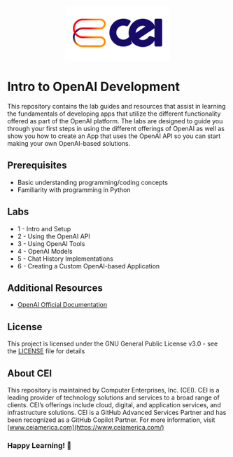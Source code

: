 <p align="center">
  <img width="240" height=126" src="assets/cei.png"/>
</p>
       
# Intro to OpenAI Development
This repository contains the lab guides and resources that assist in learning the fundamentals of developing apps that utilize the different functionality offered as part of the OpenAI platform. The labs are designed to guide you through your first steps in using the different offerings of OpenAI as well as show you how to create an App that uses the OpenAI API so you can start making your own OpenAI-based solutions.


## Prerequisites
- Basic understanding programming/coding concepts
- Familiarity with programming in Python

## Labs
* 1 - Intro and Setup
* 2 - Using the OpenAI API
* 3 - Using OpenAI Tools
* 4 - OpenAI Models
* 5 - Chat History Implementations
* 6 - Creating a Custom OpenAI-based Application

## Additional Resources
- [OpenAI Official Documentation](https://platform.openai.com/docs/overview)

## License
This project is licensed under the GNU General Public License v3.0 - see the [LICENSE](LICENSE) file for details

## About CEI
This repository is maintained by Computer Enterprises, Inc. (CEI). CEI is a leading provider of technology solutions and services to a broad range of clients. CEI’s offerings include cloud, digital, and application services, and infrastructure solutions. CEI is a GitHub Advanced Services Partner and has been recognized as a GitHub Copilot Partner. For more information, visit [www.ceiamerica.com](https://www.ceiamerica.com/)

### Happy Learning! 🚀